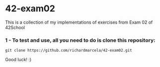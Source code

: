 # 42-exam02

This is a collection of my implementations of exercises from Exam 02 of 42School

### 1 - To test and use, all you need to do is clone this repository: 

    git clone https://github.com/richardmarcela/42-exam02.git
    
Good luck! :)
